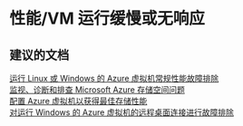 <properties
    pageTitle="性能/VM 运行缓慢或无响应"
    description="性能/VM 运行缓慢或无响应"
    service="microsoft.compute"
    resource="virtualmachines"
    authors="aashu"
    displayOrder=""
    selfHelpType="generic"
    supportTopicIds="32511162"
    resourceTags="windowsSQL"
    productPesIds="14745"
    cloudEnvironments="public"
/>


# 性能/VM 运行缓慢或无响应

## **建议的文档**
[运行 Linux 或 Windows 的 Azure 虚拟机常规性能故障排除](https://support.microsoft.com/kb/3150851)<br>
[监视、诊断和排查 Microsoft Azure 存储空间问题](https://azure.microsoft.com/documentation/articles/storage-monitoring-diagnosing-troubleshooting/)<br>
[配置 Azure 虚拟机以获得最佳存储性能](https://blogs.msdn.microsoft.com/mast/2014/10/14/configuring-azure-virtual-machines-for-optimal-storage-performance/)<br>
[对运行 Windows 的 Azure 虚拟机的远程桌面连接进行故障排除](https://azure.microsoft.com/documentation/articles/virtual-machines-windows-troubleshoot-rdp-connection/)



<!--HONumber=Jul16_HO4-->


